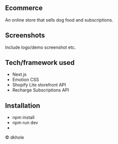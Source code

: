 ## Ecommerce
An online store that sells dog food and subscriptions.

## Screenshots
Include logo/demo screenshot etc.

## Tech/framework used
- Next.js
- Emotion CSS
- Shopify Lite storefront API
- Recharge Subscriptions API

## Installation
- npm install
- npm run dev
- 
© dkhole
